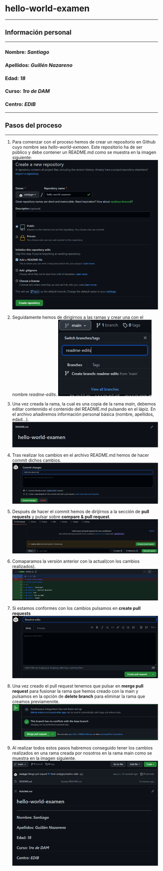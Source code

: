 # hello-world-examen
***
## Información personal
***
### Nombre: *Santiago*
### Apellidos: *Guillén Nazareno*
### Edad: *18*
### Curso: *1ro de DAM*
### Centro: *EDIB*
***
## Pasos del proceso
***
1. Para comenzar con el proceso hemos de crear un repositorio en Github cuyo nombre sea *hello-world-exmaen*. Este repositorio ha de ser público y debe contener un README.md como se muestra en la imagen siguiente:
  ![create repository](https://github.com/santygn/hello-world-examen/blob/095fcebf8abb3759b9c1d68e8e0c6f5ba4545404/multimedia_hello-world/1.png)
  
2. Seguidamente hemos de dirigirnos a las ramas y crear una con el nombre *readme-edits*.
  ![create branch](https://github.com/santygn/hello-world-examen/blob/095fcebf8abb3759b9c1d68e8e0c6f5ba4545404/multimedia_hello-world/2.png)
  
3. Una vez creada la rama, la cual es una copia de la rama *main*, debemos editar contennido el contenido del README.md pulsando en el lápiz. En el archivo añadiremos información personal básica (nombre, apellidos, edad...).
  ![edit readme](https://github.com/santygn/hello-world-examen/blob/095fcebf8abb3759b9c1d68e8e0c6f5ba4545404/multimedia_hello-world/3.png)
  
4. Tras realizar los cambios en el archivo README.md hemos de hacer commit dichos cambios.
  ![commit](https://github.com/santygn/hello-world-examen/blob/095fcebf8abb3759b9c1d68e8e0c6f5ba4545404/multimedia_hello-world/4.png)
  
5. Después de hacer el commit hemos de dirijirnos a la sección de **pull requests** y pulsar sobre **compare & pull request**.
  ![pull request](https://github.com/santygn/hello-world-examen/blob/095fcebf8abb3759b9c1d68e8e0c6f5ba4545404/multimedia_hello-world/5.png)
  
6. Comaparamos la versión anterior con la actual(con los cambios realizados).
  ![compare](https://github.com/santygn/hello-world-examen/blob/095fcebf8abb3759b9c1d68e8e0c6f5ba4545404/multimedia_hello-world/6.png)
  
7. Si estamos conformes con los cambios pulsamos en **create pull requests**
  ![create pull request](https://github.com/santygn/hello-world-examen/blob/095fcebf8abb3759b9c1d68e8e0c6f5ba4545404/multimedia_hello-world/7.png)
  
8. Una vez creado el pull request tenemos que pulsar en **merge pull request** para fusionar la rama que hemos creado con la main y pulsamos en la opción de **delete branch** para eliminar la rama que creamos previamennte.
  ![merge](https://github.com/santygn/hello-world-examen/blob/095fcebf8abb3759b9c1d68e8e0c6f5ba4545404/multimedia_hello-world/8.png)

9. Al realizar todos estos pasos habremos conseguido tener los cambios realizados en una rama creada por nosotros en la rama main como se muestra en la imagen siguiente.
  ![final](https://github.com/santygn/hello-world-examen/blob/095fcebf8abb3759b9c1d68e8e0c6f5ba4545404/multimedia_hello-world/9.png)
